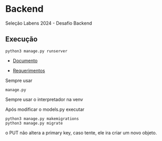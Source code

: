 # Backend
Seleção Labens 2024 - Desafio Backend

## Execução

~~~
python3 manage.py runserver
~~~
* [Documento](https://github.com/Gedsonfa/Backend/blob/main/SeleçãoLabens2024-DesafioBackendPython.pdf)

* [Requerimentos](https://github.com/Gedsonfa/Backend/blob/main/requeriments.txt)

Sempre usar
~~~
manage.py
~~~
Sempre usar o interpretador na venv

Após modificar o models.py executar 

~~~
python3 manage.py makemigrations
python3 manage.py migrate
~~~

o PUT não altera a primary key, caso tente, ele ira criar um novo objeto.